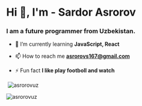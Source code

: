 <h1>Hi 👋, I'm - Sardor Asrorov</h1>


<h3>I am a future programmer from Uzbekistan.</h3>

- 🌱 I’m currently learning **JavaScript, React**

- 📫 How to reach me **asrorovs167@gmail.com**

- ⚡ Fun fact **I like play footboll and watch** 

<p>&nbsp;<img align="center" src="https://github-readme-stats.vercel.app/api?username=asrorovuz&show_icons=true&theme=dark&title_color=750000&text_color=750000&locale=en" alt="asrorovuz" /></p>

<p><img align="center" src="https://github-readme-streak-stats.herokuapp.com/?user=asrorovuz&theme=dark" alt="asrorovuz" /></p>
